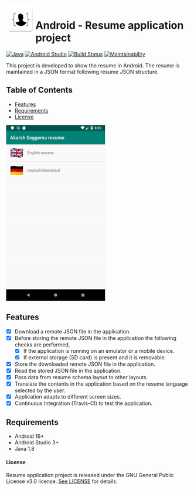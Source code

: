 <img align="left" width="80" height="80" src="https://raw.githubusercontent.com/akarsh/android-akarsh-seggemu-resume/master/app/src/main/ic_launcher-web.png" alt="Android resume application project app icon">

# Android - Resume application project

[![Java](https://img.shields.io/badge/java-1.8-blue.svg)](https://developer.android.com/studio/write/java8-support)
[![Android Studio](https://img.shields.io/badge/android%20studio-3.2.1-green.svg)](https://developer.android.com/studio/)
[![Build Status](https://travis-ci.com/akarsh/android-akarsh-seggemu-resume.svg?branch=master)](https://travis-ci.com/akarsh/android-akarsh-seggemu-resume)
[![Maintainability](https://api.codeclimate.com/v1/badges/ec01ba1df913a5e6f2cb/maintainability)](https://codeclimate.com/github/akarsh/android-akarsh-seggemu-resume/maintainability)

This project is developed to show the resume in Android.
The resume is maintained in a JSON format following resume JSON structure.

## Table of Contents

  - [Features](#features)
  - [Requirements](#requirements)
  - [License](#license)

<img height="480" src="Images/demoOfAndroidApp.gif" alt="demo of Android resume application project">

## Features

- [x] Download a remote JSON file in the application.
- [x] Before storing the remote JSON file in the application the following checks are performed, 
    - [x] If the application is running on an emulator or a mobile device.
    - [x] If external storage (SD card) is present and it is removable.
- [x] Store the downloaded remote JSON file in the application.
- [x] Read the stored JSON file in the application.
- [x] Pass data from resume schema layout to other layouts.
- [x] Translate the contents in the application based on the resume language selected by the user.
- [x] Application adapts to different screen sizes.
- [x] Continuous Integration (Travis-CI) to test the application.

## Requirements

- Android 16+
- Android Studio 3+
- Java 1.8

#### License

Resume application project is released under the GNU General Public License v3.0 license. [See LICENSE](https://github.com/akarsh/akarsh-seggemu-resume/blob/master/LICENSE) for details.
